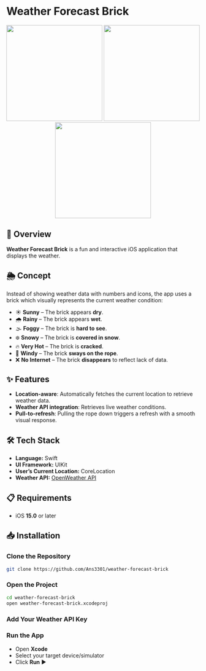 # Weather Forecast Brick
<p align="center">
    <img src="https://github.com/user-attachments/assets/8f724464-1256-4946-bd7f-4fddb86f0888" width="250">
    <img src="https://github.com/user-attachments/assets/9997ca49-7eda-47b8-bc7b-03c67d99debb" width="250">
    <img src="https://github.com/user-attachments/assets/053d4150-8072-4f86-ae51-1d95faf950ce" width="250">
</p>

## 🚀 Overview

**Weather Forecast Brick** is a fun and interactive iOS application that displays the weather.

## 🌦️ Concept

Instead of showing weather data with numbers and icons, the app uses a brick which visually represents the current weather condition:

- ☀️ **Sunny** – The brick appears **dry**.
- 🌧️ **Rainy** – The brick appears **wet**.
- 🌫️ **Foggy** – The brick is **hard to see**.
- ❄️ **Snowy** – The brick is **covered in snow**.
- 🔥 **Very Hot** – The brick is **cracked**.
- 💨 **Windy** – The brick **sways on the rope**.
- ❌ **No Internet** – The brick **disappears** to reflect lack of data.

## ✨ Features
- **Location-aware**: Automatically fetches the current location to retrieve weather data.
- **Weather API integration**: Retrieves live weather conditions.
- **Pull-to-refresh**: Pulling the rope down triggers a refresh with a smooth visual response.

## 🛠 Tech Stack

- **Language:** Swift   
- **UI Framework:** UIKit
- **User’s Current Location:** CoreLocation  
- **Weather API:** [OpenWeather API](https://openweathermap.org/api)
## 📋 Requirements

- iOS **15.0** or later

## 📥 Installation
### Clone the Repository
```bash
git clone https://github.com/Ans3301/weather-forecast-brick
```

### Open the Project
```bash
cd weather-forecast-brick
open weather-forecast-brick.xcodeproj
```
### Add Your Weather API Key

### Run the App
- Open **Xcode**
- Select your target device/simulator
- Click **Run** ▶️
